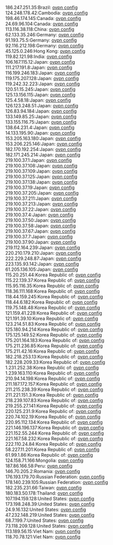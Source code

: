 186.247.251.35:Brazil: [ovpn config](vpn/186_247_251_35.ovpn)  
124.248.178.42:Cambodia: [ovpn config](vpn/124_248_178_42.ovpn)  
198.46.174.145:Canada: [ovpn config](vpn/198_46_174_145.ovpn)  
24.69.96.104:Canada: [ovpn config](vpn/24_69_96_104.ovpn)  
113.116.38.118:China: [ovpn config](vpn/113_116_38_118.ovpn)  
62.133.35.246:Germany: [ovpn config](vpn/62_133_35_246.ovpn)  
91.193.75.5:Germany: [ovpn config](vpn/91_193_75_5.ovpn)  
92.116.212.198:Germany: [ovpn config](vpn/92_116_212_198.ovpn)  
45.125.0.246:Hong Kong: [ovpn config](vpn/45_125_0_246.ovpn)  
119.82.121.98:India: [ovpn config](vpn/119_82_121_98.ovpn)  
106.167.115.12:Japan: [ovpn config](vpn/106_167_115_12.ovpn)  
111.217.191.8:Japan: [ovpn config](vpn/111_217_191_8.ovpn)  
116.199.246.183:Japan: [ovpn config](vpn/116_199_246_183.ovpn)  
119.175.207.128:Japan: [ovpn config](vpn/119_175_207_128.ovpn)  
119.242.32.223:Japan: [ovpn config](vpn/119_242_32_223.ovpn)  
120.51.15.245:Japan: [ovpn config](vpn/120_51_15_245.ovpn)  
125.13.156.115:Japan: [ovpn config](vpn/125_13_156_115.ovpn)  
125.4.58.18:Japan: [ovpn config](vpn/125_4_58_18.ovpn)  
126.123.248.51:Japan: [ovpn config](vpn/126_123_248_51.ovpn)  
126.83.94.184:Japan: [ovpn config](vpn/126_83_94_184.ovpn)  
133.149.85.25:Japan: [ovpn config](vpn/133_149_85_25.ovpn)  
133.155.116.75:Japan: [ovpn config](vpn/133_155_116_75.ovpn)  
138.64.231.4:Japan: [ovpn config](vpn/138_64_231_4.ovpn)  
14.133.195.90:Japan: [ovpn config](vpn/14_133_195_90.ovpn)  
153.205.163.180:Japan: [ovpn config](vpn/153_205_163_180.ovpn)  
153.206.225.146:Japan: [ovpn config](vpn/153_206_225_146.ovpn)  
182.170.192.254:Japan: [ovpn config](vpn/182_170_192_254.ovpn)  
182.171.245.214:Japan: [ovpn config](vpn/182_171_245_214.ovpn)  
219.100.37.1:Japan: [ovpn config](vpn/219_100_37_1.ovpn)  
219.100.37.108:Japan: [ovpn config](vpn/219_100_37_108.ovpn)  
219.100.37.109:Japan: [ovpn config](vpn/219_100_37_109.ovpn)  
219.100.37.125:Japan: [ovpn config](vpn/219_100_37_125.ovpn)  
219.100.37.138:Japan: [ovpn config](vpn/219_100_37_138.ovpn)  
219.100.37.19:Japan: [ovpn config](vpn/219_100_37_19.ovpn)  
219.100.37.205:Japan: [ovpn config](vpn/219_100_37_205.ovpn)  
219.100.37.211:Japan: [ovpn config](vpn/219_100_37_211.ovpn)  
219.100.37.213:Japan: [ovpn config](vpn/219_100_37_213.ovpn)  
219.100.37.22:Japan: [ovpn config](vpn/219_100_37_22.ovpn)  
219.100.37.4:Japan: [ovpn config](vpn/219_100_37_4.ovpn)  
219.100.37.50:Japan: [ovpn config](vpn/219_100_37_50.ovpn)  
219.100.37.58:Japan: [ovpn config](vpn/219_100_37_58.ovpn)  
219.100.37.67:Japan: [ovpn config](vpn/219_100_37_67.ovpn)  
219.100.37.7:Japan: [ovpn config](vpn/219_100_37_7.ovpn)  
219.100.37.90:Japan: [ovpn config](vpn/219_100_37_90.ovpn)  
219.112.164.239:Japan: [ovpn config](vpn/219_112_164_239.ovpn)  
220.210.179.210:Japan: [ovpn config](vpn/220_210_179_210.ovpn)  
222.229.248.87:Japan: [ovpn config](vpn/222_229_248_87.ovpn)  
223.135.93.142:Japan: [ovpn config](vpn/223_135_93_142.ovpn)  
61.205.136.105:Japan: [ovpn config](vpn/61_205_136_105.ovpn)  
115.20.251.44:Korea Republic of: [ovpn config](vpn/115_20_251_44.ovpn)  
115.22.139.37:Korea Republic of: [ovpn config](vpn/115_22_139_37.ovpn)  
115.95.116.35:Korea Republic of: [ovpn config](vpn/115_95_116_35.ovpn)  
118.36.111.168:Korea Republic of: [ovpn config](vpn/118_36_111_168.ovpn)  
118.44.159.245:Korea Republic of: [ovpn config](vpn/118_44_159_245.ovpn)  
118.44.6.182:Korea Republic of: [ovpn config](vpn/118_44_6_182.ovpn)  
119.75.148.48:Korea Republic of: [ovpn config](vpn/119_75_148_48.ovpn)  
121.159.41.228:Korea Republic of: [ovpn config](vpn/121_159_41_228.ovpn)  
121.191.39.10:Korea Republic of: [ovpn config](vpn/121_191_39_10.ovpn)  
123.214.51.83:Korea Republic of: [ovpn config](vpn/123_214_51_83.ovpn)  
125.180.94.214:Korea Republic of: [ovpn config](vpn/125_180_94_214.ovpn)  
175.125.149.52:Korea Republic of: [ovpn config](vpn/175_125_149_52.ovpn)  
175.201.164.183:Korea Republic of: [ovpn config](vpn/175_201_164_183.ovpn)  
175.211.236.85:Korea Republic of: [ovpn config](vpn/175_211_236_85.ovpn)  
175.211.42.16:Korea Republic of: [ovpn config](vpn/175_211_42_16.ovpn)  
182.218.253.13:Korea Republic of: [ovpn config](vpn/182_218_253_13.ovpn)  
182.228.209.33:Korea Republic of: [ovpn config](vpn/182_228_209_33.ovpn)  
1.231.252.38:Korea Republic of: [ovpn config](vpn/1_231_252_38.ovpn)  
1.239.163.110:Korea Republic of: [ovpn config](vpn/1_239_163_110.ovpn)  
210.94.14.198:Korea Republic of: [ovpn config](vpn/210_94_14_198.ovpn)  
211.187.172.157:Korea Republic of: [ovpn config](vpn/211_187_172_157.ovpn)  
211.215.238.39:Korea Republic of: [ovpn config](vpn/211_215_238_39.ovpn)  
211.221.151.3:Korea Republic of: [ovpn config](vpn/211_221_151_3.ovpn)  
218.239.107.83:Korea Republic of: [ovpn config](vpn/218_239_107_83.ovpn)  
219.255.27.141:Korea Republic of: [ovpn config](vpn/219_255_27_141.ovpn)  
220.125.231.9:Korea Republic of: [ovpn config](vpn/220_125_231_9.ovpn)  
220.74.102.19:Korea Republic of: [ovpn config](vpn/220_74_102_19.ovpn)  
220.95.112.134:Korea Republic of: [ovpn config](vpn/220_95_112_134.ovpn)  
221.146.196.137:Korea Republic of: [ovpn config](vpn/221_146_196_137.ovpn)  
221.152.55.244:Korea Republic of: [ovpn config](vpn/221_152_55_244.ovpn)  
221.167.58.232:Korea Republic of: [ovpn config](vpn/221_167_58_232.ovpn)  
222.110.24.84:Korea Republic of: [ovpn config](vpn/222_110_24_84.ovpn)  
58.227.11.201:Korea Republic of: [ovpn config](vpn/58_227_11_201.ovpn)  
61.99.1.86:Korea Republic of: [ovpn config](vpn/61_99_1_86.ovpn)  
124.158.71.166:Mongolia: [ovpn config](vpn/124_158_71_166.ovpn)  
187.86.166.58:Peru: [ovpn config](vpn/187_86_166_58.ovpn)  
146.70.205.2:Romania: [ovpn config](vpn/146_70_205_2.ovpn)  
176.193.179.70:Russian Federation: [ovpn config](vpn/176_193_179_70.ovpn)  
178.140.239.105:Russian Federation: [ovpn config](vpn/178_140_239_105.ovpn)  
182.235.231.66:Taiwan: [ovpn config](vpn/182_235_231_66.ovpn)  
180.183.50.178:Thailand: [ovpn config](vpn/180_183_50_178.ovpn)  
107.194.159.128:United States: [ovpn config](vpn/107_194_159_128.ovpn)  
173.198.248.39:United States: [ovpn config](vpn/173_198_248_39.ovpn)  
24.9.16.132:United States: [ovpn config](vpn/24_9_16_132.ovpn)  
47.232.148.219:United States: [ovpn config](vpn/47_232_148_219.ovpn)  
68.7.199.7:United States: [ovpn config](vpn/68_7_199_7.ovpn)  
73.118.209.128:United States: [ovpn config](vpn/73_118_209_128.ovpn)  
113.189.56.15:Viet Nam: [ovpn config](vpn/113_189_56_15.ovpn)  
118.70.78.121:Viet Nam: [ovpn config](vpn/118_70_78_121.ovpn)  
